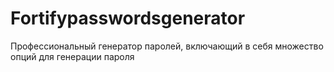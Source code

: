 # Fortifypasswordsgenerator
Профессиональный генератор паролей, включающий в себя множество опций для генерации пароля
